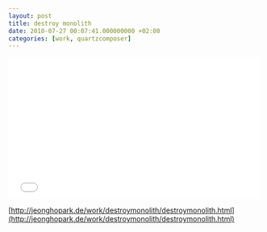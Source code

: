```yaml
---
layout: post
title: destroy monolith
date: 2010-07-27 00:07:41.000000000 +02:00
categories: [work, quartzcomposer]
---
```

<iframe src="//player.vimeo.com/video/13658391" width="500" height="281" frameborder="0" webkitallowfullscreen mozallowfullscreen allowfullscreen></iframe>


[http://jeonghopark.de/work/destroymonolith/destroymonolith.html](http://jeonghopark.de/work/destroymonolith/destroymonolith.html)